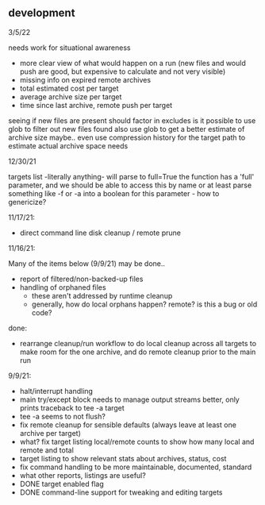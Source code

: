 ##

## development

3/5/22

needs work for situational awareness 
- more clear view of what would happen on a run (new files and would push are good, but expensive to calculate and not very visible)
- missing info on expired remote archives
- total estimated cost per target 
- average archive size per target 
- time since last archive, remote push per target

seeing if new files are present should factor in excludes
is it possible to use glob to filter out new files found
also use glob to get a better estimate of archive size 
maybe.. even use compression history for the target path to estimate actual archive space needs 

12/30/21

targets list -literally anything- will parse to full=True 
the function has a 'full' parameter, and we should be able to access this by name 
or at least parse something like -f or -a into a boolean for this parameter - how to genericize?

11/17/21:
* direct command line disk cleanup / remote prune

11/16/21: 

Many of the items below (9/9/21) may be done.. 

* report of filtered/non-backed-up files 
* handling of orphaned files 
    - these aren't addressed by runtime cleanup 
    - generally, how do local orphans happen? remote? is this a bug or old code?

done:
* rearrange cleanup/run workflow to do local cleanup across all targets to make room for the one archive, and do remote cleanup prior to the main run

9/9/21:

* halt/interrupt handling
* main try/except block needs to manage output streams better, only prints traceback to tee -a target 
* tee -a seems to not flush?
* fix remote cleanup for sensible defaults (always leave at least one archive per target)
* what? fix target listing local/remote counts to show how many local and remote and total
* target listing to show relevant stats about archives, status, cost
* fix command handling to be more maintainable, documented, standard 
* what other reports, listings are useful?
* DONE target enabled flag
* DONE command-line support for tweaking and editing targets 
